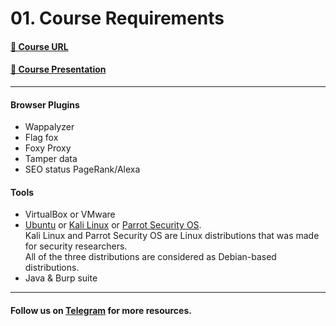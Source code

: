 # 01. Course Requirements

#### [🔗 Course URL](https://www.youtube.com/playlist?list=PLv7cogHXoVhXvHPzIl1dWtBiYUAL8baHj)
#### [📄 Course Presentation](../../../01.%20Web%20Penetration%20Testing/Ebrahim%20Hegazy/Web%20Application%20Penetration%20Testing/00._Course_Presentation.pdf)

***

#### Browser Plugins

* Wappalyzer
* Flag fox
* Foxy Proxy
* Tamper data
* SEO status PageRank/Alexa

#### Tools

* VirtualBox or VMware
* [Ubuntu](https://ubuntu.com/) or [Kali Linux](https://www.kali.org/) or [Parrot Security OS](https://parrotsec.org/).\
  Kali Linux and Parrot Security OS are Linux distributions that was made for security researchers.\
  All of the three distributions are considered as Debian-based distributions.
* Java & Burp suite

***

#### Follow us on [Telegram](https://t.me/yanfa3/29) for more resources.
